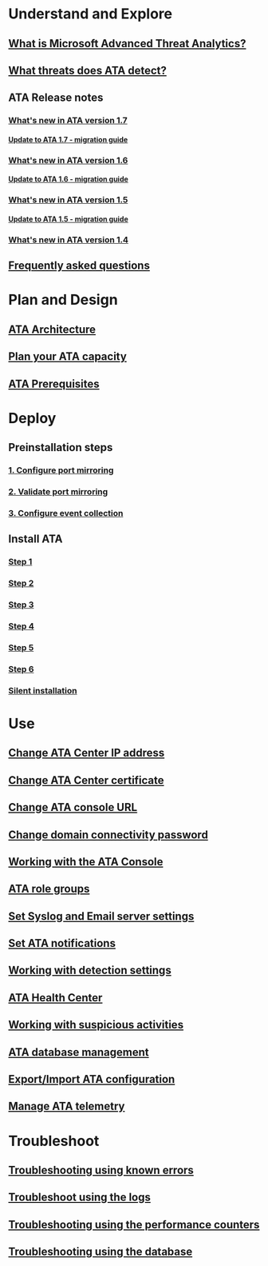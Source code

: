 # Understand and Explore
## [What is Microsoft Advanced Threat Analytics?](/advanced-threat-analytics/understand-explore/what-is-ata.md)
## [What threats does ATA detect?](/advanced-threat-analytics/understand-explore/ata-threats.md)
## ATA Release notes
### [What's new in ATA version 1.7](/advanced-threat-analytics/understand-explore/whats-new-version-1.7.md)
#### [Update to ATA 1.7 - migration guide](/advanced-threat-analytics/understand-explore/ata-update-1.7-migration-guide.md)
### [What's new in ATA version 1.6](/advanced-threat-analytics/understand-explore/whats-new-version-1.6.md)
#### [Update to ATA 1.6 - migration guide](/advanced-threat-analytics/understand-explore/ata-update-1.6-migration-guide.md)
### [What's new in ATA version 1.5](/advanced-threat-analytics/understand-explore/whats-new-version-1.5.md)
#### [Update to ATA 1.5 - migration guide](/advanced-threat-analytics/understand-explore/ata-update-1.5-migration-guide.md)
### [What's new in ATA version 1.4](/advanced-threat-analytics/understand-explore/whats-new-version-1.4.md)
## [Frequently asked questions](/advanced-threat-analytics/understand-explore/ata-technical-faq.md)
# Plan and Design
## [ATA Architecture](ata-architecture.md)
## [Plan your ATA capacity](ata-capacity-planning.md)
## [ATA Prerequisites](ata-prerequisites.md)
# Deploy
## Preinstallation steps
### [1. Configure port mirroring](/advanced-threat-analytics/deploy-use/configure-port-mirroring.md)
### [2. Validate port mirroring](/advanced-threat-analytics/deploy-use/validate-port-mirroring.md)
### [3. Configure event collection](/advanced-threat-analytics/deploy-use/configure-event-collection.md)
## Install ATA
### [Step 1](/advanced-threat-analytics/deploy-use/install-ata-step1.md)
### [Step 2](/advanced-threat-analytics/deploy-use/install-ata-step2.md)
### [Step 3](/advanced-threat-analytics/deploy-use/install-ata-step3.md)
### [Step 4](/advanced-threat-analytics/deploy-use/install-ata-step4.md)
### [Step 5](/advanced-threat-analytics/deploy-use/install-ata-step5.md)
### [Step 6](/advanced-threat-analytics/deploy-use/install-ata-step6.md)
### [Silent installation](/advanced-threat-analytics/deploy-use/ata-silent-installation.md)
# Use
## [Change ATA Center IP address](/advanced-threat-analytics/deploy-use/modifying-ata-config-centerip.md)
## [Change ATA Center certificate](/advanced-threat-analytics/deploy-use/modifying-ata-config-centercert.md)
## [Change ATA console URL](/advanced-threat-analytics/deploy-use/modifying-ata-config-consoleurl.md)
## [Change domain connectivity password](/advanced-threat-analytics/deploy-use/modifying-ata-config-dcpassword.md)
## [Working with the ATA Console](/advanced-threat-analytics/deploy-use/working-with-ata-console.md)
## [ATA role groups](/advanced-threat-analytics/deploy-use/ata-role-groups.md)
## [Set Syslog and Email server settings](/advanced-threat-analytics/deploy-use/setting-syslog-email-server-settings.md)
## [Set ATA notifications](/advanced-threat-analytics/deploy-use/setting-ata-alerts.md)
## [Working with detection settings](/advanced-threat-analytics/deploy-use/working-with-detection-settings.md)
## [ATA Health Center](/advanced-threat-analytics/deploy-use/ata-health-center.md)
## [Working with suspicious activities](/advanced-threat-analytics/deploy-use/working-with-suspicious-activities.md)
## [ATA database management](/advanced-threat-analytics/deploy-use/ata-database-management.md)
## [Export/Import ATA configuration](/advanced-threat-analytics/deploy-use/ata-configuration-file.md)
## [Manage ATA telemetry](/advanced-threat-analytics/deploy-use/manage-telemetry-settings.md)
# Troubleshoot
## [Troubleshooting using known errors](/advanced-threat-analytics/troubleshoot/troubleshooting-ata-known-errors.md)
## [Troubleshoot using the logs](/advanced-threat-analytics/troubleshoot/troubleshooting-ata-using-logs.md)
## [Troubleshooting using the performance counters](/advanced-threat-analytics/troubleshoot/troubleshooting-ata-using-perf-counters.md)
## [Troubleshooting using the database](/advanced-threat-analytics/troubleshoot/troubleshooting-ata-using-ata-database.md)

